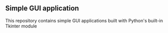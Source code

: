 ## Simple GUI application

This repository contains simple GUI applications built with Python's built-in Tkinter module
